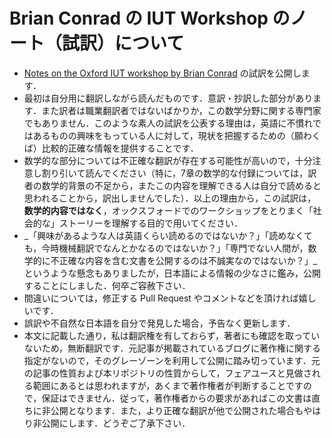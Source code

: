 # Brian Conrad の IUT Workshop のノート（試訳）について

* [Notes on the Oxford IUT workshop by Brian Conrad](http://mathbabe.org/2015/12/15/notes-on-the-oxford-iut-workshop-by-brian-conrad/) の試訳を公開します．
* 最初は自分用に翻訳しながら読んだものです．意訳・抄訳した部分があります．また訳者は職業翻訳者ではないばかりか，この数学分野に関する専門家でもありません．このような素人の試訳を公表する理由は，英語に不慣れではあるものの興味をもっている人に対して，現状を把握するための（願わくば）比較的正確な情報を提供することです．
* 数学的な部分については不正確な翻訳が存在する可能性が高いので，十分注意し割り引いて読んでください（特に，7章の数学的な付録については，訳者の数学的背景の不足から，またこの内容を理解できる人は自分で読めると思われることから，訳出しませんでした）．以上の理由から，この試訳は，**数学的内容ではなく**，オックスフォードでのワークショップをとりまく「社会的な」ストーリーを理解する目的で用いてください．
* _「興味があるような人は英語くらい読めるのではないか？」「読めなくても，今時機械翻訳でなんとかなるのではないか？」「専門でない人間が，数学的に不正確な内容を含む文書を公開するのは不誠実なのではないか？」_というような懸念もありましたが，日本語による情報の少なさに鑑み，公開することにしました．何卒ご容赦下さい．
* 間違いについては，修正する Pull Request やコメントなどを頂ければ嬉しいです．
* 誤訳や不自然な日本語を自分で発見した場合，予告なく更新します．
* 本文に記載した通り，私は翻訳権を有しておらず，著者にも確認を取っていないため，無断翻訳です．元記事が掲載されているブログに著作権に関する指定がないので，そのグレーゾーンを利用して公開に踏み切っています．元の記事の性質および本リポジトリの性質からして，フェアユースと見做される範囲にあるとは思われますが，あくまで著作権者が判断することですので，保証はできません．従って，著作権者からの要求があればこの文書は直ちに非公開となります．また，より正確な翻訳が他で公開された場合もやはり非公開にします．どうぞご了承下さい．
